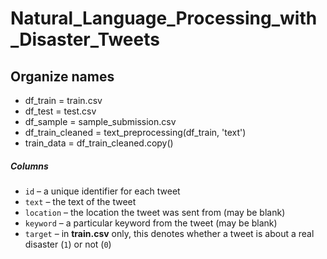 # Natural_Language_Processing_with_Disaster_Tweets

## Organize names

- df_train = train.csv
- df_test = test.csv
- df_sample = sample_submission.csv
- df_train_cleaned = text_preprocessing(df_train, 'text')
- train_data = df_train_cleaned.copy()

##### Columns

- `id` – a unique identifier for each tweet
- `text` – the text of the tweet
- `location` – the location the tweet was sent from (may be blank)
- `keyword` – a particular keyword from the tweet (may be blank)
- `target` – in **train.csv** only, this denotes whether a tweet is about a real disaster (`1`) or not (`0`)
